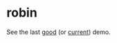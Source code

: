 # robin

See the last [good](https://raw.githack.com/dejbug/robin/49847ef/site/index.html) (or [current](https://raw.githack.com/dejbug/robin/main/site/index.html)) demo.
